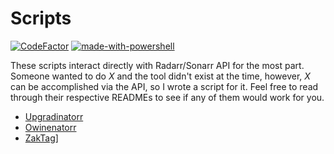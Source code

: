 # Scripts

[![CodeFactor](https://www.codefactor.io/repository/github/angrycuban13/Scripts/badge)](https://www.codefactor.io/repository/github/angrycuban13/Scripts) [![made-with-powershell](https://img.shields.io/badge/Made%20with-Powershell-1f425f.svg)](https://docs.microsoft.com/en-us/powershell/)

These scripts interact directly with Radarr/Sonarr API for the most part. Someone wanted to do *X* and the tool didn't exist at the time, however, *X* can be accomplished via the API, so I wrote a script for it. Feel free to read through their respective READMEs to see if any of them would work for you.

* [Upgradinatorr](https://github.com/angrycuban13/Scripts/blob/main/Upgradinatorr/README.md)
* [Owinenatorr](https://github.com/angrycuban13/Scripts/blob/1dbfbb4278cbd075cf8eb5b316888e144ff9dd5b/ZakTag/README.md#L1)
* [ZakTag](https://github.com/angrycuban13/Scripts/blob/1dbfbb4278cbd075cf8eb5b316888e144ff9dd5b/ZakTag/README.md#L1)]
